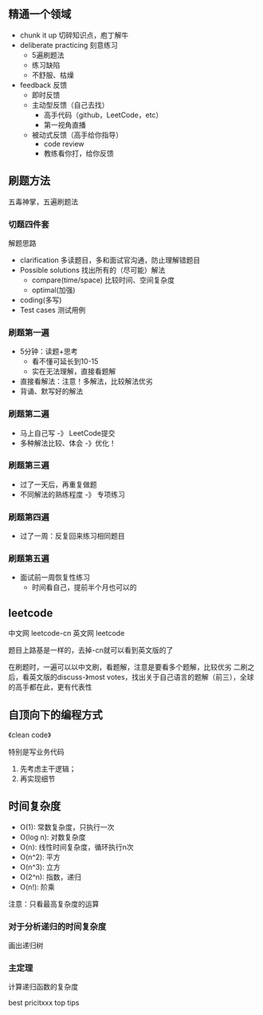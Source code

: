 ## 精通一个领域

* chunk it up 切碎知识点，庖丁解牛
* deliberate practicing 刻意练习
   * 5遍刷题法
   * 练习缺陷
   * 不舒服、枯燥
* feedback 反馈
   * 即时反馈
   * 主动型反馈（自己去找）
     * 高手代码（github，LeetCode，etc）
     * 第一视角直播
   * 被动式反馈（高手给你指导）
     * code review
     * 教练看你打，给你反馈

## 刷题方法

五毒神掌，五遍刷题法


### 切题四件套

解题思路

* clarification 多读题目，多和面试官沟通，防止理解错题目
* Possible solutions 找出所有的（尽可能）解法
  * compare(time/space) 比较时间、空间复杂度
  * optimal(加强)
* coding(多写)
* Test cases 测试用例

### 刷题第一遍

* 5分钟：读题+思考
  * 看不懂可延长到10-15
  * 实在无法理解，直接看题解
* 直接看解法：注意！多解法，比较解法优劣
* 背诵、默写好的解法

### 刷题第二遍

* 马上自己写 -》 LeetCode提交
* 多种解法比较、体会 -》优化！
  
### 刷题第三遍

* 过了一天后，再重复做题
* 不同解法的熟练程度 -》 专项练习

### 刷题第四遍

* 过了一周：反复回来练习相同题目

### 刷题第五遍

* 面试前一周恢复性练习
  * 时间看自己，提前半个月也可以的


## leetcode

中文网 leetcode-cn
英文网 leetcode

题目上路基是一样的，去掉-cn就可以看到英文版的了

在刷题时，一遍可以以中文刷，看题解，注意是要看多个题解，比较优劣
二刷之后，看英文版的discuss-》most votes，找出关于自己语言的题解（前三），全球的高手都在此，更有代表性

## 自顶向下的编程方式

《clean code》

特别是写业务代码

1. 先考虑主干逻辑；
2. 再实现细节

## 时间复杂度

* O(1): 常数复杂度，只执行一次
* O(log n): 对数复杂度
* O(n): 线性时间复杂度，循环执行n次
* O(n^2): 平方
* O(n^3): 立方
* O(2^n): 指数，递归
* O(n!): 阶乘

注意：只看最高复杂度的运算

### 对于分析递归的时间复杂度

画出递归树

### 主定理

计算递归函数的复杂度



best pricitxxx
top tips

